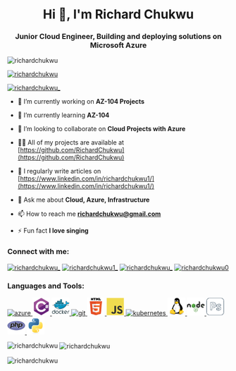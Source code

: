 <h1 align="center">Hi 👋, I'm Richard Chukwu</h1>
<h3 align="center">Junior Cloud Engineer, Building and deploying solutions on Microsoft Azure</h3>

<p align="left"> <img src="https://komarev.com/ghpvc/?username=richardchukwu&label=Profile%20views&color=0e75b6&style=flat" alt="richardchukwu" /> </p>

<p align="left"> <a href="https://github.com/ryo-ma/github-profile-trophy"><img src="https://github-profile-trophy.vercel.app/?username=richardchukwu" alt="richardchukwu" /></a> </p>

<p align="left"> <a href="https://twitter.com/richardchukwu_" target="blank"><img src="https://img.shields.io/twitter/follow/richardchukwu_?logo=twitter&style=for-the-badge" alt="richardchukwu_" /></a> </p>

- 🔭 I’m currently working on **AZ-104 Projects**

- 🌱 I’m currently learning **AZ-104**

- 👯 I’m looking to collaborate on **Cloud Projects with Azure**

- 👨‍💻 All of my projects are available at [https://github.com/RichardChukwu](https://github.com/RichardChukwu)

- 📝 I regularly write articles on [https://www.linkedin.com/in/richardchukwu1/](https://www.linkedin.com/in/richardchukwu1/)

- 💬 Ask me about **Cloud, Azure, Infrastructure**

- 📫 How to reach me **richardchukwu@gmail.com**

- ⚡ Fun fact **I love singing**

<h3 align="left">Connect with me:</h3>
<p align="left">
<a href="https://twitter.com/richardchukwu_" target="blank"><img align="center" src="https://raw.githubusercontent.com/rahuldkjain/github-profile-readme-generator/master/src/images/icons/Social/twitter.svg" alt="richardchukwu_" height="30" width="40" /></a>
<a href="https://www.linkedin.com/in/richardchukwu1/" target="blank"><img align="center" src="https://raw.githubusercontent.com/rahuldkjain/github-profile-readme-generator/master/src/images/icons/Social/linked-in-alt.svg" alt="richardchukwu1_" height="30" width="40" /></a>
<a href="https://instagram.com/richardchukwu_" target="blank"><img align="center" src="https://raw.githubusercontent.com/rahuldkjain/github-profile-readme-generator/master/src/images/icons/Social/instagram.svg" alt="richardchukwu_" height="30" width="40" /></a>
<a href="https://www.youtube.com/@richardchukwu0" target="blank"><img align="center" src="https://raw.githubusercontent.com/rahuldkjain/github-profile-readme-generator/master/src/images/icons/Social/youtube.svg" alt="richardchukwu0" height="30" width="40" /></a>
</p>

<h3 align="left">Languages and Tools:</h3>
<p align="left"> <a href="https://azure.microsoft.com/en-in/" target="_blank" rel="noreferrer"> <img src="https://www.vectorlogo.zone/logos/microsoft_azure/microsoft_azure-icon.svg" alt="azure" width="40" height="40"/> </a> <a href="https://www.w3schools.com/cs/" target="_blank" rel="noreferrer"> <img src="https://raw.githubusercontent.com/devicons/devicon/master/icons/csharp/csharp-original.svg" alt="csharp" width="40" height="40"/> </a> <a href="https://www.docker.com/" target="_blank" rel="noreferrer"> <img src="https://raw.githubusercontent.com/devicons/devicon/master/icons/docker/docker-original-wordmark.svg" alt="docker" width="40" height="40"/> </a> <a href="https://git-scm.com/" target="_blank" rel="noreferrer"> <img src="https://www.vectorlogo.zone/logos/git-scm/git-scm-icon.svg" alt="git" width="40" height="40"/> </a> <a href="https://www.w3.org/html/" target="_blank" rel="noreferrer"> <img src="https://raw.githubusercontent.com/devicons/devicon/master/icons/html5/html5-original-wordmark.svg" alt="html5" width="40" height="40"/> </a> <a href="https://developer.mozilla.org/en-US/docs/Web/JavaScript" target="_blank" rel="noreferrer"> <img src="https://raw.githubusercontent.com/devicons/devicon/master/icons/javascript/javascript-original.svg" alt="javascript" width="40" height="40"/> </a> <a href="https://kubernetes.io" target="_blank" rel="noreferrer"> <img src="https://www.vectorlogo.zone/logos/kubernetes/kubernetes-icon.svg" alt="kubernetes" width="40" height="40"/> </a> <a href="https://www.linux.org/" target="_blank" rel="noreferrer"> <img src="https://raw.githubusercontent.com/devicons/devicon/master/icons/linux/linux-original.svg" alt="linux" width="40" height="40"/> </a> <a href="https://nodejs.org" target="_blank" rel="noreferrer"> <img src="https://raw.githubusercontent.com/devicons/devicon/master/icons/nodejs/nodejs-original-wordmark.svg" alt="nodejs" width="40" height="40"/> </a> <a href="https://www.photoshop.com/en" target="_blank" rel="noreferrer"> <img src="https://raw.githubusercontent.com/devicons/devicon/master/icons/photoshop/photoshop-line.svg" alt="photoshop" width="40" height="40"/> </a> <a href="https://www.php.net" target="_blank" rel="noreferrer"> <img src="https://raw.githubusercontent.com/devicons/devicon/master/icons/php/php-original.svg" alt="php" width="40" height="40"/> </a> <a href="https://www.python.org" target="_blank" rel="noreferrer"> <img src="https://raw.githubusercontent.com/devicons/devicon/master/icons/python/python-original.svg" alt="python" width="40" height="40"/> </a> </p>

<p><img align="left" src="https://github-readme-stats.vercel.app/api/top-langs?username=richardchukwu&show_icons=true&locale=en&layout=compact" alt="richardchukwu" /></p>

<p>&nbsp;<img align="center" src="https://github-readme-stats.vercel.app/api?username=richardchukwu&show_icons=true&locale=en" alt="richardchukwu" /></p>

<p><img align="center" src="https://github-readme-streak-stats.herokuapp.com/?user=richardchukwu&" alt="richardchukwu" /></p>
